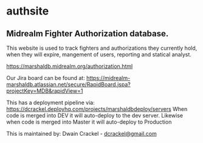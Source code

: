 # authsite
Midrealm Fighter Authorization database.
------------------------------------------

This website is used to track fighters and authorizations they currently hold, when they will expire, mangement of users, reporting and statical analyst.

https://marshaldb.midrealm.org/authorization.html


Our Jira board can be found at: https://midrealm-marshaldb.atlassian.net/secure/RapidBoard.jspa?projectKey=MDB&rapidView=1

This has a deployment pipeline via: https://dcrackel.deployhq.com/projects/marshaldbdeploy/servers
When code is merged into DEV it will auto-deploy to the dev server.
Likewise when code is merged into Master it will auto-deploy to Production


This is maintained by: Dwain Crackel - dcrackel@gmail.com

